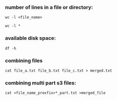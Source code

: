 ### number of lines in a file or directory:

```
wc -l <file_name>

wc -l *
```


### available disk space:

```
df -h
````

### combining files

```
cat file_a.txt file_b.txt file_c.txt > merged.txt
```

### combining multi part s3 files:

```
cat <file_name_prexfix>*_part.txt >merged_file
```

